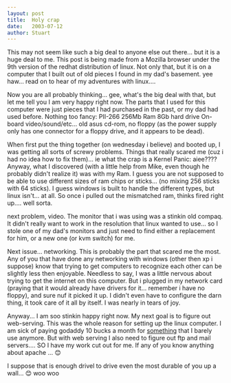 ```yaml
---
layout:	post
title:	Holy crap
date:	2003-07-12
author: Stuart
---
```


This may not seem like such a big deal to anyone else out there... but it is a huge deal to me. This post is being made from a Mozilla browser under the 9th version of the redhat distribution of linux. Not only that, but it is on a computer that I built out of old pieces I found in my dad's basement. yee haw... read on to hear of my adventures with linux....

Now you are all probably thinking... gee, what's the big deal with that, but let me tell you I am very happy right now. The parts that I used for this computer were just pieces that I had purchased in the past, or my dad had used before. Nothing too fancy: PII-266 256Mb Ram 8Gb hard drive On-board video/sound/etc... old asus cd-rom, no floppy (as the power supply only has one connector for a floppy drive, and it appears to be dead).

When first put the thing together (on wednesday i believe) and booted up, I was getting all sorts of screwy problems. Things that really scared me (cuz i had no idea how to fix them)... ie what the crap is a Kernel Panic: aiee???? Anyway, what I discovered (with a little help from Mike, even though he probably didn't realize it) was with my Ram. I guess you are not supposed to be able to use different sizes of ram chips or sticks... (no mixing 256 sticks with 64 sticks). I guess windows is built to handle the different types, but linux isn't... at all. So once i pulled out the mismatched ram, thinks fired right up.... well sorta.

next problem, video. The monitor that i was using was a stinkin old compaq. It didn't really want to work in the resolution that linux wanted to use... so I stole one of my dad's monitors and just need to find either a replacement for him, or a new one (or kvm switch) for me.

Next issue... networking. This is probably the part that scared me the most. Any of you that have done any networking with windows (other then xp i suppose) know that trying to get computers to recognize each other can be slightly less then enjoyable. Needless to say, I was a little nervous about trying to get the internet on this computer. But i plugged in my network card (praying that it would already have drivers for it... remember i have no floppy), and sure nuf it picked it up. I didn't even have to configure the darn thing, it took care of it all by itself. I was nearly in tears of joy.

Anyway... I am soo stinkin happy right now. My next goal is to figure out web-serving. This was the whole reason for setting up the linux computer. I am sick of paying godaddy 10 bucks a month for [something](http://www.cool-stu.com/) that I barely use anymore. But with web serving I also need to figure out ftp and mail servers.... SO I have my work cut out for me. If any of you know anything about apache ... 😊

I suppose that is enough drivel to drive even the most durable of you up a wall... 😊 woo woo